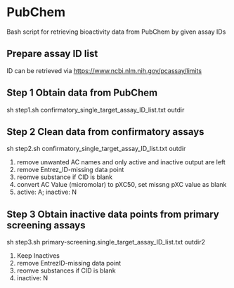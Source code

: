 # PubChem
Bash script for retrieving bioactivity data from PubChem by given assay IDs

## Prepare assay ID list
ID can be retrieved via https://www.ncbi.nlm.nih.gov/pcassay/limits

## Step 1 Obtain data from PubChem
sh step1.sh confirmatory_single_target_assay_ID_list.txt outdir

## Step 2 Clean data from confirmatory assays
sh step2.sh confirmatory_single_target_assay_ID_list.txt outdir
1. remove unwanted AC names and only active and inactive output are left
2. remove Entrez_ID-missing data point
3. reomve substance if CID is blank
4. convert AC Value (micromolar) to pXC50, set missng pXC value as blank
5. active: A; inactive: N

## Step 3 Obtain inactive data points from primary screening assays
sh step3.sh primary-screening.single_target_assay_ID_list.txt outdir2
1. Keep Inactives
2. remove EntrezID-missing data point
3. reomve substances if CID is blank
4. inactive: N
